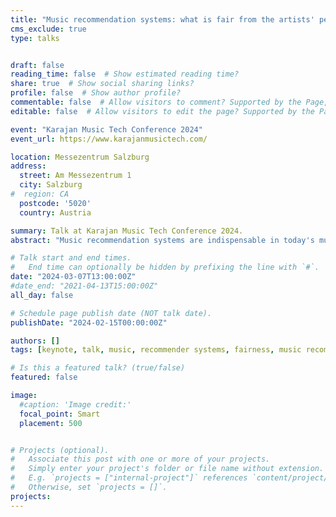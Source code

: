 ```yaml
---
title: "Music recommendation systems: what is fair from the artists' perspectives?"
cms_exclude: true
type: talks


draft: false
reading_time: false  # Show estimated reading time?
share: true  # Show social sharing links?
profile: false  # Show author profile?
commentable: false  # Allow visitors to comment? Supported by the Page, Post, and Docs content types.
editable: false  # Allow visitors to edit the page? Supported by the Page, Post, and Docs content types.

event: "Karajan Music Tech Conference 2024"
event_url: https://www.karajanmusictech.com/

location: Messezentrum Salzburg
address:
  street: Am Messezentrum 1
  city: Salzburg
#  region: CA
  postcode: '5020'
  country: Austria

summary: Talk at Karajan Music Tech Conference 2024.
abstract: "Music recommendation systems are indispensable in today's music industry. They provide valuable support in navigating through the vast catalogs of music tracks. These systems suggest similar artists or recommend the next track for us to listen to. But how fair are these systems from the perspective of artists?"

# Talk start and end times.
#   End time can optionally be hidden by prefixing the line with `#`.
date: "2024-03-07T13:00:00Z"
#date_end: "2021-04-13T15:00:00Z"
all_day: false

# Schedule page publish date (NOT talk date).
publishDate: "2024-02-15T00:00:00Z"

authors: []
tags: [keynote, talk, music, recommender systems, fairness, music recommender systems, communication to the public]

# Is this a featured talk? (true/false)
featured: false

image:
  #caption: 'Image credit:'
  focal_point: Smart
  placement: 500


# Projects (optional).
#   Associate this post with one or more of your projects.
#   Simply enter your project's folder or file name without extension.
#   E.g. `projects = ["internal-project"]` references `content/project/deep-learning/index.md`.
#   Otherwise, set `projects = []`.
projects:
---
```

